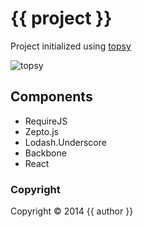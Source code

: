 # {{ project }}

Project initialized using [topsy][topsy]

![topsy][topsyImg]

[topsy]: https://github.com/geekjuice/topsy
[topsyImg]: http://img3.wikia.nocookie.net/__cb20130221141341/bobsburgerpedia/images/a/ae/303_13_05_tk2-0051.jpg


## Components
* RequireJS
* Zepto.js
* Lodash.Underscore
* Backbone
* React


### Copyright

Copyright &copy; 2014 {{ author }}
